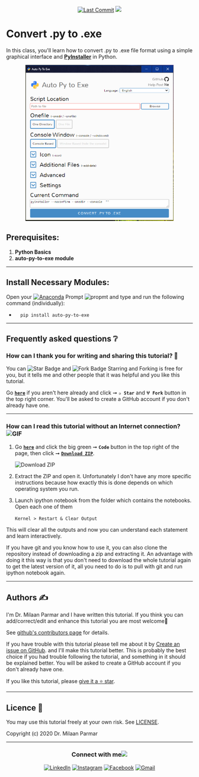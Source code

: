 <p align="center"> 
<a href="https://github.com/milaan9"><img src="https://img.shields.io/static/v1?logo=github&label=maintainer&message=milaan9&color=ff3300" alt="Last Commit"/></a> 
<a href="https://hits.seeyoufarm.com"><img src="https://hits.seeyoufarm.com/api/count/incr/badge.svg?url=https%3A%2F%2Fgithub.com%2Fmilaan9%2Ftree/main/003_Convert_.py_to_.exe&count_bg=%231DC92C&title_bg=%23555555&icon=&icon_color=%23E7E7E7&title=views&edge_flat=false"/></a>
</p> 
<!--<img src="https://badges.pufler.dev/contributors/milaan9/01_Python_Introduction?size=50&padding=5&bots=true" alt="milaan9"/>-->
 
 
# Convert .py to .exe

In this class, you'll learn how to convert .py to .exe file format using a simple graphical interface and **[PyInstaller](https://www.pyinstaller.org/)** in Python.

<p align="center">  
 <img src="img/py2exe1.png" width="400"/>
</p>  


## Prerequisites:

1.  <b> Python Basics </b>
2.  <b> auto-py-to-exe module </b>

---


## Install Necessary Modules:

Open your [![Anaconda](https://img.shields.io/badge/Anaconda-342B029.svg?&style=flate&logo=anaconda&logoColor=white)](https://www.anaconda.com/products/individual) Prompt <img alt="propmt" src="https://img.shields.io/badge/-__-000000?style=flat-square&logo=Plex&logoColor=white"> and type and run the following command (individually):

 -       pip install auto-py-to-exe

---

## Frequently asked questions ❔

### How can I thank you for writing and sharing this tutorial? 🌷

You can <img src="https://img.shields.io/static/v1?label=%E2%AD%90 Star &message=if%20useful&style=style=flat&color=blue" alt="Star Badge"/> and <img src="https://img.shields.io/static/v1?label=%E2%B5%96 Fork &message=if%20useful&style=style=flat&color=blue" alt="Fork Badge"/> Starring and Forking is free for you, but it tells me and other people that it was helpful and you like this tutorial.

Go [**`here`**](https://github.com/milaan9/91_Python_Mini_Projects) if you aren't here already and click ➞ **`✰ Star`** and **`ⵖ Fork`** button in the top right corner. You'll be asked to create a GitHub account if you don't already have one.

---

### How can I read this tutorial without an Internet connection? <img alt="GIF" src="https://github.com/TheDudeThatCode/TheDudeThatCode/blob/master/Assets/hmm.gif" width="20vw" />

1. Go [**`here`**](https://github.com/milaan9/91_Python_Mini_Projects) and click the big green ➞ **`Code`** button in the top right of the page, then click ➞ [**`Download ZIP`**](https://github.com/milaan9/91_Python_Mini_Projects/archive/refs/heads/main.zip).

    ![Download ZIP](https://github.com/milaan9/91_Python_Mini_Projects/blob/main/img/dnld_rep.png)

2. Extract the ZIP and open it. Unfortunately I don't have any more specific instructions because how exactly this is done depends on which operating system you run.
    
3. Launch ipython notebook from the folder which contains the notebooks. Open each one of them
  
    `Kernel > Restart & Clear Output`
    
This will clear all the outputs and now you can understand each statement and learn interactively.

If you have git and you know how to use it, you can also clone the repository instead of downloading a zip and extracting it. An advantage with doing it this way is that you don't need to download the whole tutorial again to get the latest version of it, all you need to do is to pull with git and run ipython notebook again.

---

## Authors ✍️

I'm Dr. Milaan Parmar and I have written this tutorial. If you think you can add/correct/edit and enhance this tutorial you are most welcome🙏

See [github's contributors page](https://github.com/milaan9/91_Python_Mini_Projects/graphs/contributors) for details.

If you have trouble with this tutorial please tell me about it by [Create an issue on GitHub](https://github.com/milaan9/91_Python_Mini_Projects/issues/new). and I'll make this tutorial better. This is probably the best choice if you had trouble following the tutorial, and something in it should be explained better. You will be asked to create a GitHub account if you don't already have one.

If you like this tutorial, please [give it a ⭐ star](https://github.com/milaan9/91_Python_Mini_Projects).

---

## Licence 📜

You may use this tutorial freely at your own risk. See [LICENSE](https://github.com/milaan9/91_Python_Mini_Projects/blob/main/LICENSE).

Copyright (c) 2020 Dr. Milaan Parmar

---

<div align="center">
<h3> Connect with me<a href="https://gifyu.com/image/Zy2f"><img src="https://github.com/milaan9/milaan9/blob/main/Handshake.gif" width="50px"></a>
</h3> 
<p align="center">
    <a href="https://www.linkedin.com/in/milaanparmar" target="_blank"><img alt="LinkedIn" width="25px" src="https://github.com/TheDudeThatCode/TheDudeThatCode/blob/master/Assets/Linkedin.svg"></a>
    <a href="https://www.instagram.com/milaanparmar9" target="_blank"><img alt="Instagram" width="25px" src="https://github.com/TheDudeThatCode/TheDudeThatCode/blob/master/Assets/Instagram.svg"></a>
    <a href="https://www.facebook.com/milaanparmar" target="_blank"><img alt="Facebook" width="25px" src="https://upload.wikimedia.org/wikipedia/commons/5/51/Facebook_f_logo_%282019%29.svg"></a>
    <a href="mailto:milaanparmar9@gmail.com" target="_blank"><img alt="Gmail" width="25px" src="https://github.com/TheDudeThatCode/TheDudeThatCode/blob/master/Assets/Gmail.svg"></a> 
</p> 
